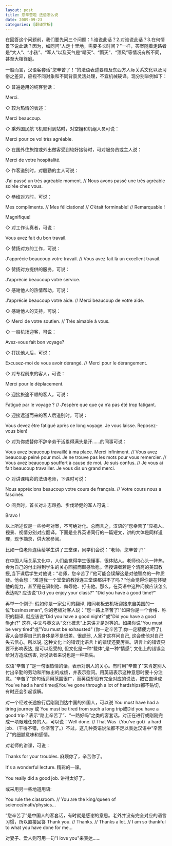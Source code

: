 ```yaml
---
layout: post
title: 您辛苦啦 法语怎么说
date: 2009-09-23
categories: [翻译赏析]  
---
```




在回答这个问题前，我们要先问三个问题：1.谁说此话？2.对谁说此话？3.在何情景下说此话？因为，如同问“人走十里地，需要多长时间？”一样，答案随着走路者是“大人”、“小孩”、“军人”以及天气是“晴天”、“雨天”、“顶风”等情况有所不同，甚至大相径庭。

一般而言，汉语客套话“您辛苦了！”的法语表述要顾及东西方人际关系文化以及习俗之差异，应视不同对象和不同背景灵活处理，不宜机械硬译。现分别举例如下：

◇ 普遍适用的纯客套话：

Merci.

◇ 较为热情的表述：

Merci beaucoup.

◇ 乘外国民航飞机顺利到站时，对空姐和机组人员可说：

Merci pour ce vol très agréable.

◇ 在国外住旅馆或外出做客受到较好接待时，可对服务员或主人说：

Merci de votre hospitalité.

◇ 作客道别时，对殷勤的主人可说：

J’ai passé un très agréable moment. // Nous avons passé une très agréable soirée chez vous.

◇ 恭维对方时，可说：

Mes compliments. // Mes féliciations! // C’était forminable! // Remarquable !

Magnifique!

◇ 对工作认真者，可说：

Vous avez fait du bon travail.

◇ 赞扬对方的工作，可说：

J'apprécie beaucoup votre travail. // Vous avez fait là un excellent travail.

◇ 赞扬对方提供的服务，可说：

J’apprécie beaucoup votre service.

◇ 感谢他人的热情帮助，可说：

J’apprécie beaucoup votre aide. // Merci beaucoup de votre aide.

◇ 感谢他人的支持，可说：

◇ Merci de votre soutien. // Très aimable à vous.

◇ 一般机场迎客，可说：

Avez-vous fait bon voyage?

◇ 打扰他人后，可说：

Excusez-moi de vous avoir dérangé. // Merci pour le dérangement.

◇ 对专程前来的客人，可说：

Merci pour le déplacement.

◇ 迎接旅途不顺的客人，可说：

Fatigué par le voyage ? // J’espère que que ça n’a pas été trop fatigant.

◇ 迎接远道而来的客人后道别时，可说：

Vous devez être fatigué après ce long voyage. Je vous laisse. Reposez-vous bien!

◇ 对为你或替你不辞辛劳干活累得满头是汗……的同事可说：

Vous avez beaucoup travaillé à ma place. Merci infiniment. // Vous avez beaucoup peiné pour moi. Je ne trouve pas les mots pour vous remercier. // Vous avez beaucoup souffert à cause de moi. Je suis confus. // Je vous ai fait beaucoup travailler. Je vous dis un grand merci.

◇ 对讲课精彩的法语老师，下课时可说：

Nous apprécions beaucoup votre cours de français. // Votre cours nous a fascinés.

◇ 阅兵时，首长对斗志昂扬、步伐矫健的军人可说：

Bravo !

以上所述仅是一些参考对案，不可绝对化。总而言之，汉语的“您幸苦了”应视人、视景、视情分别对应翻译。下面是业界英语同行的一篇短文，讲的大体是同样道理，现予摘录，供大家参阅。

比如一位老师连续给学生讲了三堂课，同学们会说：“老师，您辛苦了!”

在中国人际关系文化中，人们会觉得学生很懂事，很体贴人。老师也心头一阵热，会为自己的付出得到学生的关心回报而颇感欣慰。但授课者若是个清高的美国教授,当下课后学生对他说：“老师，您辛苦了!”他可能会误解这是对他智商的一种质疑。他会想：“难道我一个堂堂的教授连三堂课都讲不了吗？”他会觉得你是在怀疑他的能力，甚至是在讽刺他、侮辱他、打击他。那么，在英语中这种问候应该怎么表达呢? 应该说"Did you enjoy your class?" "Did you have a good time?"

再举一个例子: 假如你是一家公司的翻译, 陪同老板去机场迎接来自美国的一位"businessman", 你的老板对客人说：“您一路上辛苦了!”如果你是一个合格、称职的翻译, 就应该说"Did you have a good night?"或"Did you have a good flight?" 这样, 中文与英文从“文化概念”上来讲才是对等的。如果你说"You must be very tired"或"You must be exhausted" (你一定辛苦了;你一定精疲力尽了), 客人会觉得自己的身体是不是很差、很虚弱, 人家才这样问自己, 这会使他对自己失去信心。所以说, 这种文化上的错误比语言上的错误还要厉害。语言上的错误只要不影响表达, 是可以忍受的, 但文化是一种“载体”,是一种“情感”, 文化上的错误会给对方造成伤害, 对说话者来说也是一种损失。

汉语“辛苦了”是一句很热情的话，表示对别人的关心。有时用“辛苦了”来肯定别人付出辛勤的劳动和所做出的成绩，并表示慰问。用英语表示这种意思时要十分注意。“辛苦了”这句话适用范围很广，而英语却没有完全对应的说法，把它直译成You’ve had a hard time或You’ve gone through a lot of hardships都不贴切，有时还会引起误解。

对一个经过长途旅行后刚刚到达中国的外国人，可以说 You must have had a tiring journey 或 You must be tired from such a long trip或Did you have a good trip？表示“路上辛苦了”、“一路好吗”之类的客套话。对正在进行或刚刚完成一项艰难任务的人，可以说：Well done. // That Was（You’ve got）a hard job．（干得不错，你辛苦了。）不过，这几种英语说法都不足以表达汉语中“辛苦了”的细腻意味和感情。

对老师的讲课，可说：

Thanks for your troubles. 麻烦你了，辛苦你了。

It's a wonderful lecture. 精彩的一课。

You really did a good job. 讲得太好了。

或采用另一些地道用语:

You rule the classroom. // You are the king/queen of science/math/physics...

“您辛苦了”是中国人的客套话，有时就是感谢的意思。老外并没有完全对应的语言习惯，所以直接回答 Thank you. // Thanks. // Thanks a lot. // I am so thankful to what you have done for me...

对妻子、爱人则可用一句"I love you"来表达……

